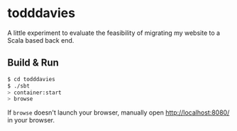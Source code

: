 # todddavies #

A little experiment to evaluate the feasibility of migrating my website to a Scala based back end.

## Build & Run ##

```sh
$ cd todddavies
$ ./sbt
> container:start
> browse
```

If `browse` doesn't launch your browser, manually open [http://localhost:8080/](http://localhost:8080/) in your browser.

